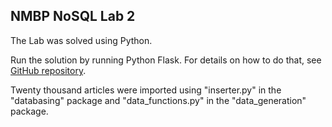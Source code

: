 ## NMBP NoSQL Lab 2

The Lab was solved using Python.  

Run the solution by running Python Flask. For details on how to do that, see [GitHub repository](https://github.com/MislavJaksic/Flask-Tutorial).

Twenty thousand articles were imported using "inserter.py" in the "databasing" package and "data_functions.py" in the "data_generation" package.
